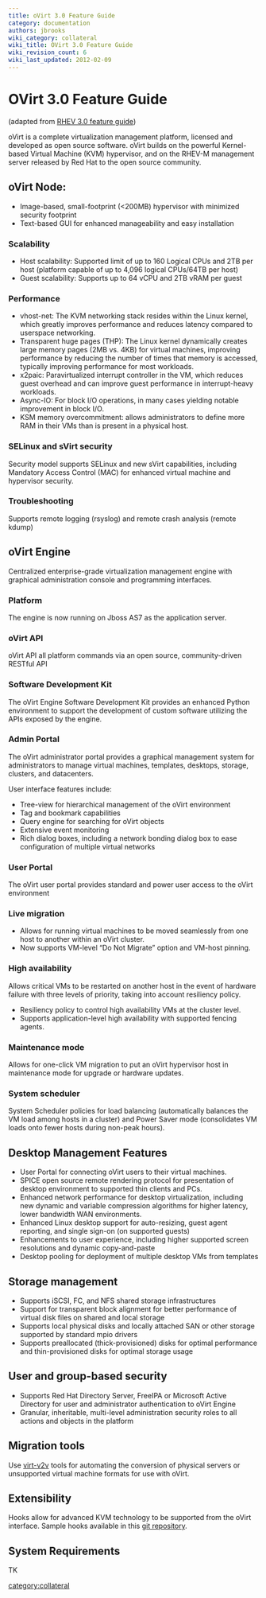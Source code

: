 ```yaml
---
title: oVirt 3.0 Feature Guide
category: documentation
authors: jbrooks
wiki_category: collateral
wiki_title: OVirt 3.0 Feature Guide
wiki_revision_count: 6
wiki_last_updated: 2012-02-09
---
```


# OVirt 3.0 Feature Guide

(adapted from [RHEV 3.0 feature guide](http://www.redhat.com/resourcelibrary/datasheets/RHEV-3.0-FeatureGuide))

oVirt is a complete virtualization management platform, licensed and developed as open source software. oVirt builds on the powerful Kernel-based Virtual Machine (KVM) hypervisor, and on the RHEV-M management server released by Red Hat to the open source community.

## oVirt Node:

*   Image-based, small-footprint (<200MB) hypervisor with minimized security footprint
*   Text-based GUI for enhanced manageability and easy installation

### Scalability

*   Host scalability: Supported limit of up to 160 Logical CPUs and 2TB per host (platform capable of up to 4,096 logical CPUs/64TB per host)
*   Guest scalability: Supports up to 64 vCPU and 2TB vRAM per guest

### Performance

*   vhost-net: The KVM networking stack resides within the Linux kernel, which greatly improves performance and reduces latency compared to userspace networking.
*   Transparent huge pages (THP): The Linux kernel dynamically creates large memory pages (2MB vs. 4KB) for virtual machines, improving performance by reducing the number of times that memory is accessed, typically improving performance for most workloads.
*   x2paic: Paravirtualized interrupt controller in the VM, which reduces guest overhead and can improve guest performance in interrupt-heavy workloads.
*   Async-IO: For block I/O operations, in many cases yielding notable improvement in block I/O.
*   KSM memory overcommitment: allows administrators to define more RAM in their VMs than is present in a physical host.

### SELinux and sVirt security

Security model supports SELinux and new sVirt capabilities, including Mandatory Access Control (MAC) for enhanced virtual machine and hypervisor security.

### Troubleshooting

Supports remote logging (rsyslog) and remote crash analysis (remote kdump)

## oVirt Engine

Centralized enterprise-grade virtualization management engine with graphical administration console and programming interfaces.

### Platform

The engine is now running on Jboss AS7 as the application server.

### oVirt API

oVirt API all platform commands via an open source, community-driven RESTful API

### Software Development Kit

The oVirt Engine Software Development Kit provides an enhanced Python environment to support the development of custom software utilizing the APIs exposed by the engine.

### Admin Portal

The oVirt administrator portal provides a graphical management system for administrators to manage virtual machines, templates, desktops, storage, clusters, and datacenters.

User interface features include:

*   Tree-view for hierarchical management of the oVirt environment
*   Tag and bookmark capabilities
*   Query engine for searching for oVirt objects
*   Extensive event monitoring
*   Rich dialog boxes, including a network bonding dialog box to ease configuration of multiple virtual networks

### User Portal

The oVirt user portal provides standard and power user access to the oVirt environment

### Live migration

*   Allows for running virtual machines to be moved seamlessly from one host to another within an oVirt cluster.
*   Now supports VM-level “Do Not Migrate” option and VM-host pinning.

### High availability

Allows critical VMs to be restarted on another host in the event of hardware failure with three levels of priority, taking into account resiliency policy.

*   Resiliency policy to control high availability VMs at the cluster level.
*   Supports application-level high availability with supported fencing agents.

### Maintenance mode

Allows for one-click VM migration to put an oVirt hypervisor host in maintenance mode for upgrade or hardware updates.

### System scheduler

System Scheduler policies for load balancing (automatically balances the VM load among hosts in a cluster) and Power Saver mode (consolidates VM loads onto fewer hosts during non-peak hours).

## Desktop Management Features

*   User Portal for connecting oVirt users to their virtual machines.
*   SPICE open source remote rendering protocol for presentation of desktop environment to supported thin clients and PCs.
*   Enhanced network performance for desktop virtualization, including new dynamic and variable compression algorithms for higher latency, lower bandwidth WAN environments.
*   Enhanced Linux desktop support for auto-resizing, guest agent reporting, and single sign-on (on supported guests)
*   Enhancements to user experience, including higher supported screen resolutions and dynamic copy-and-paste
*   Desktop pooling for deployment of multiple desktop VMs from templates

## Storage management

*   Supports iSCSI, FC, and NFS shared storage infrastructures
*   Support for transparent block alignment for better performance of virtual disk files on shared and local storage
*   Supports local physical disks and locally attached SAN or other storage supported by standard mpio drivers
*   Supports preallocated (thick-provisioned) disks for optimal performance and thin-provisioned disks for optimal storage usage

## User and group-based security

*   Supports Red Hat Directory Server, FreeIPA or Microsoft Active Directory for user and administrator authentication to oVirt Engine
*   Granular, inheritable, multi-level administration security roles to all actions and objects in the platform

## Migration tools

Use [virt-v2v](http://libguestfs.org/virt-v2v/) tools for automating the conversion of physical servers or unsupported virtual machine formats for use with oVirt.

## Extensibility

Hooks allow for advanced KVM technology to be supported from the oVirt interface. Sample hooks available in this [git repository](http://gerrit.ovirt.org/gitweb?p=vdsm.git;a=tree;f=vdsm_hooks).

## System Requirements

TK

<category:collateral>

